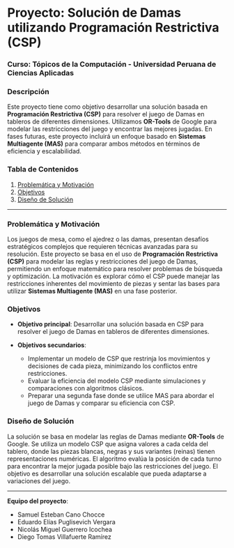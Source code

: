 # Proyecto: Solución de Damas utilizando Programación Restrictiva (CSP)

### Curso: Tópicos de la Computación - Universidad Peruana de Ciencias Aplicadas

### Descripción

Este proyecto tiene como objetivo desarrollar una solución basada en **Programación Restrictiva (CSP)** para resolver el juego de Damas en tableros de diferentes dimensiones. Utilizamos **OR-Tools** de Google para modelar las restricciones del juego y encontrar las mejores jugadas. En fases futuras, este proyecto incluirá un enfoque basado en **Sistemas Multiagente (MAS)** para comparar ambos métodos en términos de eficiencia y escalabilidad.

### Tabla de Contenidos

1. [Problemática y Motivación](#problemática-y-motivación)
2. [Objetivos](#objetivos)
3. [Diseño de Solución](#diseño-de-solución)

---

### Problemática y Motivación

Los juegos de mesa, como el ajedrez o las damas, presentan desafíos estratégicos complejos que requieren técnicas avanzadas para su resolución. Este proyecto se basa en el uso de **Programación Restrictiva (CSP)** para modelar las reglas y restricciones del juego de Damas, permitiendo un enfoque matemático para resolver problemas de búsqueda y optimización. La motivación es explorar cómo el CSP puede manejar las restricciones inherentes del movimiento de piezas y sentar las bases para utilizar **Sistemas Multiagente (MAS)** en una fase posterior.

### Objetivos

- **Objetivo principal**: Desarrollar una solución basada en CSP para resolver el juego de Damas en tableros de diferentes dimensiones.
  
- **Objetivos secundarios**:
  - Implementar un modelo de CSP que restrinja los movimientos y decisiones de cada pieza, minimizando los conflictos entre restricciones.
  - Evaluar la eficiencia del modelo CSP mediante simulaciones y comparaciones con algoritmos clásicos.
  - Preparar una segunda fase donde se utilice MAS para abordar el juego de Damas y comparar su eficiencia con CSP.

### Diseño de Solución

La solución se basa en modelar las reglas de Damas mediante **OR-Tools** de Google. Se utiliza un modelo CSP que asigna valores a cada celda del tablero, donde las piezas blancas, negras y sus variantes (reinas) tienen representaciones numéricas. El algoritmo evalúa la posición de cada turno para encontrar la mejor jugada posible bajo las restricciones del juego. El objetivo es desarrollar una solución escalable que pueda adaptarse a variaciones del juego.

---

**Equipo del proyecto**:

- Samuel Esteban Cano Chocce
- Eduardo Elías Puglisevich Vergara
- Nicolás Miguel Guerrero Icochea
- Diego Tomas Villafuerte Ramírez
